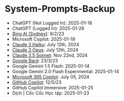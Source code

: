 # System-Prompts-Backup
- ChatGPT (Not Logged In): 2025-01-16
- ChatGPT (Logged In): 2025-01-26
- [Bing AI (Sydney)](https://x.com/marvinvonhagen/status/1623658144349011971?s=46): 9/2/23
- Microsoft Copilot: 2025-01-19
- [Claude 3 Haiku](https://docs.anthropic.com/en/release-notes/system-prompts#july-12th-2024): July 12th, 2024
- [Claude 3 Opus](https://docs.anthropic.com/en/release-notes/system-prompts#july-12th-2024): July 12th, 2024
- [Claude 3.5 Sonnet](https://docs.anthropic.com/en/release-notes/system-prompts#nov-22nd-2024): Nov 22nd, 2024
- [Google Bard](https://x.com/marvinvonhagen/status/1638696721676128256?s=46): 23/3/23
- Google Gemini 1.5 Flash: 2025-01-14
- Google Gemini 2.0 Flash Experimental: 2025-01-14
- [Microsoft 365 Copilot](https://labs.zenity.io/p/stealing-copilots-system-prompt): July 05, 2024
- [GitHub Copilot](https://x.com/marvinvonhagen/status/1657060506371346432?s=46): 12/5/23
- GitHub Copilot Immersive: 2025-01-25
- Dịch | Cốc Cốc Học tập: 2025-01-23